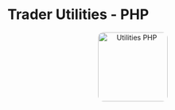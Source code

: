 # Trader Utilities - PHP

<p align="center">
  <a href="https://github.com/utilities-php/utilities-php" target="_blank" rel="noopener noreferrer"><img style="border-radius: 8%" width="140" height="auto" src="https://cdn.jsdelivr.net/gh/utilities-php/utilities-php/docs/logo-2x.png" alt="Utilities PHP" /></a>
</p>